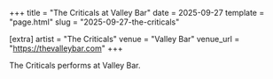 +++
title = "The Criticals at Valley Bar"
date = 2025-09-27
template = "page.html"
slug = "2025-09-27-the-criticals"

[extra]
artist = "The Criticals"
venue = "Valley Bar"
venue_url = "https://thevalleybar.com"
+++

The Criticals performs at Valley Bar.
